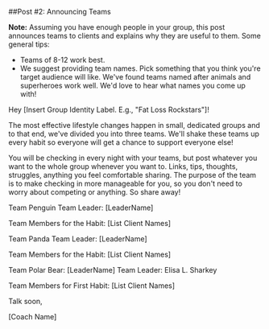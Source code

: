 ##Post #2: Announcing Teams

**Note:** Assuming you have enough people in your group, this post announces teams to clients and explains why they are useful to them. Some general tips:

- Teams of 8-12 work best.
- We suggest providing team names. Pick something that you think you're target audience will like. We've found teams named after animals and superheroes work well. We'd love to hear what names you come up with!

Hey [Insert Group Identity Label. E.g., "Fat Loss Rockstars"]!
 
The most effective lifestyle changes happen in small, dedicated groups and to that end, we've divided you into three teams. We'll shake these teams up every habit so everyone will get a chance to support everyone else!
 
You will be checking in every night with your teams, but post whatever you want to the whole group whenever you want to. Links, tips, thoughts, struggles, anything you feel comfortable sharing. The purpose of the team is to make checking in more manageable for you, so you don't need to worry about competing or anything. So share away!

Team Penguin
Team Leader: [LeaderName]

Team Members for the Habit:
[List Client Names]

Team Panda
Team Leader: [LeaderName]

Team Members for the Habit:
[List Client Names]

Team Polar Bear: [LeaderName]
Team Leader: Elisa L. Sharkey

Team Members for First Habit:
[List Client Names]

Talk soon,

[Coach Name]
